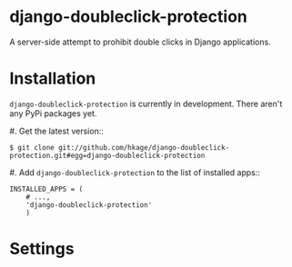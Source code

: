 django-doubleclick-protection
=============================

A server-side attempt to prohibit double clicks in Django applications.

Installation
============

``django-doubleclick-protection`` is currently in development. There aren't any PyPi packages yet.

#. Get the latest version::

	$ git clone git://github.com/hkage/django-doubleclick-protection.git#egg=django-doubleclick-protection
	
#. Add ``django-doubleclick-protection`` to the list of installed apps::

	INSTALLED_APPS = (
		# ...,
		'django-doubleclick-protection'
		)

Settings
========